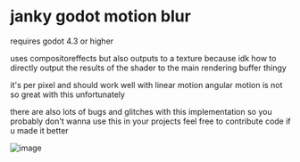 # janky godot motion blur

requires godot 4.3 or higher

uses compositoreffects but also outputs to a texture because idk how to directly output the results of the shader to the main rendering buffer thingy

it's per pixel and should work well with linear motion
angular motion is not so great with this unfortunately

there are also lots of bugs and glitches with this implementation so you probably don't wanna use this in your projects
feel free to contribute code if u made it better

![image](https://github.com/dingusreal/janky-godot-motion-blur/assets/148672705/bf624a5a-757b-4688-8612-29fa9ad7b434)
